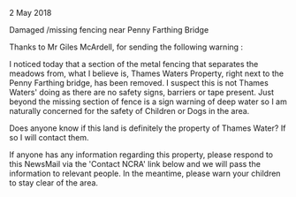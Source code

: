 2 May 2018

Damaged /missing fencing near Penny Farthing Bridge

Thanks to Mr Giles McArdell, for sending the following warning :

I noticed today that a section of the metal fencing that separates the meadows from, what I believe is, Thames Waters Property, right next to the Penny Farthing bridge, has been removed. I suspect this is not Thames Waters' doing as there are no safety signs, barriers or tape present. Just beyond the missing section of fence is a sign warning of deep water so I am naturally concerned for the safety of Children or Dogs in the area.

Does anyone know if this land is definitely the property of Thames Water? If so I will contact them.

If anyone has any information regarding this property, please respond to this NewsMail via the 'Contact NCRA' link below and we will pass the information to relevant people. In the meantime, please warn your children to stay clear of the area.
